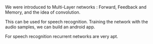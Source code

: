 We were introduced to Multi-Layer networks : Forward, Feedback and Memory, and the idea of convolution.

This can be used for speech recognition. Training the network with the audio samples, we can build an android app.

For speech recognition recurrent networks are very apt.